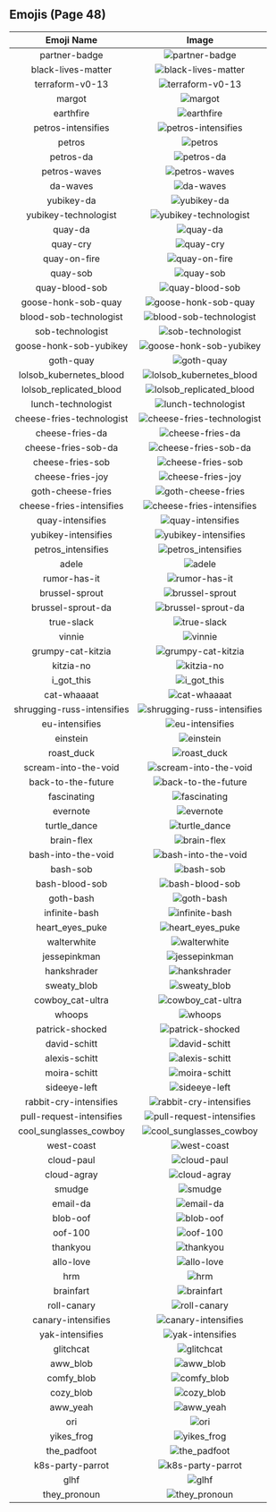 
  ## Emojis (Page 48)
  |Emoji Name|Image|
  | :-: | :-: |
  |partner-badge| ![partner-badge](/output/partner-badge.png)|
  |black-lives-matter| ![black-lives-matter](/output/black-lives-matter.png)|
  |terraform-v0-13| ![terraform-v0-13](/output/terraform-v0-13.png)|
  |margot| ![margot](/output/margot.png)|
  |earthfire| ![earthfire](/output/earthfire.gif)|
  |petros-intensifies| ![petros-intensifies](/output/petros-intensifies.gif)|
  |petros| ![petros](/output/petros.png)|
  |petros-da| ![petros-da](/output/petros-da.png)|
  |petros-waves| ![petros-waves](/output/petros-waves.gif)|
  |da-waves| ![da-waves](/output/da-waves.gif)|
  |yubikey-da| ![yubikey-da](/output/yubikey-da.png)|
  |yubikey-technologist| ![yubikey-technologist](/output/yubikey-technologist.png)|
  |quay-da| ![quay-da](/output/quay-da.png)|
  |quay-cry| ![quay-cry](/output/quay-cry.png)|
  |quay-on-fire| ![quay-on-fire](/output/quay-on-fire.gif)|
  |quay-sob| ![quay-sob](/output/quay-sob.png)|
  |quay-blood-sob| ![quay-blood-sob](/output/quay-blood-sob.png)|
  |goose-honk-sob-quay| ![goose-honk-sob-quay](/output/goose-honk-sob-quay.png)|
  |blood-sob-technologist| ![blood-sob-technologist](/output/blood-sob-technologist.png)|
  |sob-technologist| ![sob-technologist](/output/sob-technologist.png)|
  |goose-honk-sob-yubikey| ![goose-honk-sob-yubikey](/output/goose-honk-sob-yubikey.png)|
  |goth-quay| ![goth-quay](/output/goth-quay.png)|
  |lolsob_kubernetes_blood| ![lolsob_kubernetes_blood](/output/lolsob_kubernetes_blood.png)|
  |lolsob_replicated_blood| ![lolsob_replicated_blood](/output/lolsob_replicated_blood.png)|
  |lunch-technologist| ![lunch-technologist](/output/lunch-technologist.png)|
  |cheese-fries-technologist| ![cheese-fries-technologist](/output/cheese-fries-technologist.png)|
  |cheese-fries-da| ![cheese-fries-da](/output/cheese-fries-da.png)|
  |cheese-fries-sob-da| ![cheese-fries-sob-da](/output/cheese-fries-sob-da.png)|
  |cheese-fries-sob| ![cheese-fries-sob](/output/cheese-fries-sob.png)|
  |cheese-fries-joy| ![cheese-fries-joy](/output/cheese-fries-joy.png)|
  |goth-cheese-fries| ![goth-cheese-fries](/output/goth-cheese-fries.png)|
  |cheese-fries-intensifies| ![cheese-fries-intensifies](/output/cheese-fries-intensifies.gif)|
  |quay-intensifies| ![quay-intensifies](/output/quay-intensifies.gif)|
  |yubikey-intensifies| ![yubikey-intensifies](/output/yubikey-intensifies.gif)|
  |petros_intensifies| ![petros_intensifies](/output/petros_intensifies.gif)|
  |adele| ![adele](/output/adele.jpg)|
  |rumor-has-it| ![rumor-has-it](/output/rumor-has-it)|
  |brussel-sprout| ![brussel-sprout](/output/brussel-sprout.png)|
  |brussel-sprout-da| ![brussel-sprout-da](/output/brussel-sprout-da.png)|
  |true-slack| ![true-slack](/output/true-slack.png)|
  |vinnie| ![vinnie](/output/vinnie.png)|
  |grumpy-cat-kitzia| ![grumpy-cat-kitzia](/output/grumpy-cat-kitzia.jpg)|
  |kitzia-no| ![kitzia-no](/output/kitzia-no.png)|
  |i_got_this| ![i_got_this](/output/i_got_this.jpg)|
  |cat-whaaaat| ![cat-whaaaat](/output/cat-whaaaat.png)|
  |shrugging-russ-intensifies| ![shrugging-russ-intensifies](/output/shrugging-russ-intensifies.gif)|
  |eu-intensifies| ![eu-intensifies](/output/eu-intensifies.gif)|
  |einstein| ![einstein](/output/einstein.jpg)|
  |roast_duck| ![roast_duck](/output/roast_duck.png)|
  |scream-into-the-void| ![scream-into-the-void](/output/scream-into-the-void.gif)|
  |back-to-the-future| ![back-to-the-future](/output/back-to-the-future.png)|
  |fascinating| ![fascinating](/output/fascinating.jpg)|
  |evernote| ![evernote](/output/evernote.png)|
  |turtle_dance| ![turtle_dance](/output/turtle_dance.gif)|
  |brain-flex| ![brain-flex](/output/brain-flex.png)|
  |bash-into-the-void| ![bash-into-the-void](/output/bash-into-the-void.gif)|
  |bash-sob| ![bash-sob](/output/bash-sob.png)|
  |bash-blood-sob| ![bash-blood-sob](/output/bash-blood-sob.png)|
  |goth-bash| ![goth-bash](/output/goth-bash.png)|
  |infinite-bash| ![infinite-bash](/output/infinite-bash.gif)|
  |heart_eyes_puke| ![heart_eyes_puke](/output/heart_eyes_puke.png)|
  |walterwhite| ![walterwhite](/output/walterwhite.png)|
  |jessepinkman| ![jessepinkman](/output/jessepinkman.png)|
  |hankshrader| ![hankshrader](/output/hankshrader.png)|
  |sweaty_blob| ![sweaty_blob](/output/sweaty_blob.png)|
  |cowboy_cat-ultra| ![cowboy_cat-ultra](/output/cowboy_cat-ultra.png)|
  |whoops| ![whoops](/output/whoops.jpg)|
  |patrick-shocked| ![patrick-shocked](/output/patrick-shocked.jpg)|
  |david-schitt| ![david-schitt](/output/david-schitt.png)|
  |alexis-schitt| ![alexis-schitt](/output/alexis-schitt.png)|
  |moira-schitt| ![moira-schitt](/output/moira-schitt.png)|
  |sideeye-left| ![sideeye-left](/output/sideeye-left.png)|
  |rabbit-cry-intensifies| ![rabbit-cry-intensifies](/output/rabbit-cry-intensifies.gif)|
  |pull-request-intensifies| ![pull-request-intensifies](/output/pull-request-intensifies.gif)|
  |cool_sunglasses_cowboy| ![cool_sunglasses_cowboy](/output/cool_sunglasses_cowboy.png)|
  |west-coast| ![west-coast](/output/west-coast.png)|
  |cloud-paul| ![cloud-paul](/output/cloud-paul.png)|
  |cloud-agray| ![cloud-agray](/output/cloud-agray)|
  |smudge| ![smudge](/output/smudge.png)|
  |email-da| ![email-da](/output/email-da.png)|
  |blob-oof| ![blob-oof](/output/blob-oof.png)|
  |oof-100| ![oof-100](/output/oof-100.png)|
  |thankyou| ![thankyou](/output/thankyou.png)|
  |allo-love| ![allo-love](/output/allo-love.gif)|
  |hrm| ![hrm](/output/hrm.png)|
  |brainfart| ![brainfart](/output/brainfart.gif)|
  |roll-canary| ![roll-canary](/output/roll-canary.gif)|
  |canary-intensifies| ![canary-intensifies](/output/canary-intensifies.gif)|
  |yak-intensifies| ![yak-intensifies](/output/yak-intensifies.gif)|
  |glitchcat| ![glitchcat](/output/glitchcat.gif)|
  |aww_blob| ![aww_blob](/output/aww_blob.png)|
  |comfy_blob| ![comfy_blob](/output/comfy_blob.png)|
  |cozy_blob| ![cozy_blob](/output/cozy_blob)|
  |aww_yeah| ![aww_yeah](/output/aww_yeah.gif)|
  |ori| ![ori](/output/ori.jpg)|
  |yikes_frog| ![yikes_frog](/output/yikes_frog.png)|
  |the_padfoot| ![the_padfoot](/output/the_padfoot.png)|
  |k8s-party-parrot| ![k8s-party-parrot](/output/k8s-party-parrot.gif)|
  |glhf| ![glhf](/output/glhf.png)|
  |they_pronoun| ![they_pronoun](/output/they_pronoun.png)|
  